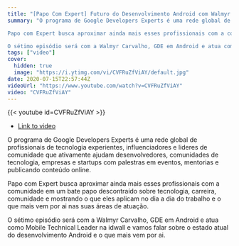 ```yaml
---
title: "[Papo Com Expert] Futuro do Desenvolvimento Android com Walmyr Carvalho"
summary: "O programa de Google Developers Experts é uma rede global de profissionais de tecnologia experientes, influenciadores e lideres de comunidade que ativamente ajudam desenvolvedores, comunidades de tecnologia, empresas e startups com palestras em eventos, mentorias e publicando conteúdo online. 

Papo com Expert busca aproximar ainda mais esses profissionais com a comunidade em um bate papo descontraído sobre tecnologia, carreira, comunidade e mostrando o que eles aplicam no dia a dia do trabalho e o que mais vem por ai nas suas áreas de atuação.

O sétimo episódio será com a Walmyr Carvalho, GDE em Android e atua como Mobile Technical Leader na idwall e vamos falar sobre o estado atual do desenvolvimento Android e o que mais vem por ai."
tags: ["video"]
cover:
  hidden: true
  image: "https://i.ytimg.com/vi/CVFRuZfViAY/default.jpg"
date: 2020-07-15T22:57:44Z
videoUrl: "https://www.youtube.com/watch?v=CVFRuZfViAY"
video: "CVFRuZfViAY"
---
```


<!-- truncate -->

{{< youtube id=CVFRuZfViAY >}}

- [Link to video](https://www.youtube.com/watch?v=CVFRuZfViAY)

O programa de Google Developers Experts é uma rede global de profissionais de tecnologia experientes, influenciadores e lideres de comunidade que ativamente ajudam desenvolvedores, comunidades de tecnologia, empresas e startups com palestras em eventos, mentorias e publicando conteúdo online. 

Papo com Expert busca aproximar ainda mais esses profissionais com a comunidade em um bate papo descontraído sobre tecnologia, carreira, comunidade e mostrando o que eles aplicam no dia a dia do trabalho e o que mais vem por ai nas suas áreas de atuação.

O sétimo episódio será com a Walmyr Carvalho, GDE em Android e atua como Mobile Technical Leader na idwall e vamos falar sobre o estado atual do desenvolvimento Android e o que mais vem por ai.
